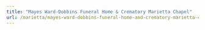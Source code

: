 ```yaml
---
title: "Mayes Ward-Dobbins Funeral Home & Crematory Marietta Chapel"
url: /marietta/mayes-ward-dobbins-funeral-home-and-crematory-marietta-chapel/
---
```

